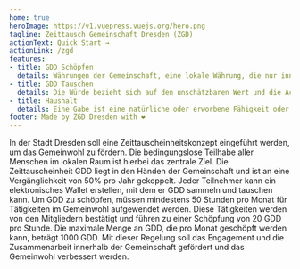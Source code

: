 ```yaml
---
home: true
heroImage: https://v1.vuepress.vuejs.org/hero.png
tagline: Zeittausch Gemeinschaft Dresden (ZGD)
actionText: Quick Start →
actionLink: /zgd
features:
- title: GDD Schöpfen
  details: Währungen der Gemeinschaft, eine lokale Währung, die nur innerhalb einer Gemeinschaft verwendet wird, kann die Wirtschaft ankurbeln und den lokalen Handel fördern.
- title: GDD Tauschen
  details: Die Würde bezieht sich auf den unschätzbaren Wert und die Achtung, die jeder Mensch verdient, unabhängig von Rasse, Geschlecht, Religion oder sozialem Status. Es ist ein grundlegendes Konzept in vielen ethischen und moralischen Systemen und wird oft als unveräußerlich und unveränderlich betrachtet.
- title: Haushalt
  details: Eine Gabe ist eine natürliche oder erworbene Fähigkeit oder Talent, das jemandem zur Verfügung steht, um es zu nutzen und zu entfalten. Es kann auch als Geschenk oder Gabe bezeichnet werden.
footer: Made by ZGD Dresden with ❤️
---
```



In der Stadt Dresden soll eine Zeittauscheinheitskonzept eingeführt werden, um das Gemeinwohl zu fördern. Die bedingungslose Teilhabe aller Menschen im lokalen Raum ist hierbei das zentrale Ziel. Die Zeittauscheinheit GDD liegt in den Händen der Gemeinschaft und ist an eine Vergänglichkeit von 50% pro Jahr gekoppelt. Jeder Teilnehmer kann ein elektronisches Wallet erstellen, mit dem er GDD sammeln und tauschen kann. Um GDD zu schöpfen, müssen mindestens 50 Stunden pro Monat für Tätigkeiten im Gemeinwohl aufgewendet werden. Diese Tätigkeiten werden von den Mitgliedern bestätigt und führen zu einer Schöpfung von 20 GDD pro Stunde. Die maximale Menge an GDD, die pro Monat geschöpft werden kann, beträgt 1000 GDD. Mit dieser Regelung soll das Engagement und die Zusammenarbeit innerhalb der Gemeinschaft gefördert und das Gemeinwohl verbessert werden.

